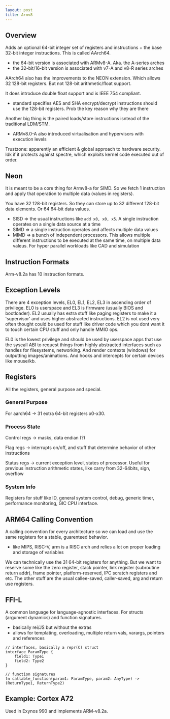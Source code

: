 ```yaml
---
layout: post
title: Armv8
---
```


## Overview

Adds an optional 64-bit integer set of registers and instructions + the base 32-bit integer instructions. This is called AArch64.

- the 64-bit version is associated with ARMv8-A. Aka. the A-series arches
- the 32-bit/16-bit version is associated with v7-A and v8-R series arches

AArch64 also has the improvements to the NEON extension. Which allows 32 128-bit registers. But not 128-bit arithmetic/float support.

It does introduce double float support and is IEEE 754 compliant.

- standard specifies AES and SHA encrypt/decrypt instructions should use the 128-bit registers. Prob the key reason why they are there

Another big thing is the paired loads/store instructions isntead of the traditional LDM/STM.

- ARMv8.0-A also introduced virtualisation and hypervisors with execution levels

Trustzone: apparently an efficient & global approach to hardware security. Idk if it protects against spectre, which exploits kernel code executed out of order.

## Neon

It is meant to be a core thing for Armv8-a for SIMD. So we fetch 1 instruction and apply that operation to multiple data (values in registers).

You have 32 128-bit registers. So they can store up to 32 different 128-bit data elements. Or 64 64-bit data values.

- SISD => the usual instructions like `add x0, x0, x5`. A single instruction operates on a single data source at a time
- SIMD => a single instruction operates and affects multiple data values
- MIMD => a bunch of independent processors. This allows multiple different instructions to be executed at the same time, on multiple data valeus. For hyper parallel workloads like CAD and simulation

## Instruction Formats

Arm-v8.2a has 10 instruction formats.

## Exception Levels

There are 4 exception levels, EL0, EL1, EL2, EL3 in ascending order of privilege. EL0 is userspace and EL3 is firmware (usually BIOS and bootloader). EL2 usually has extra stuff like paging registers to make it a 'supervisor' and uses higher abstracted instructions. EL2 is not used very often thought could be used for stuff like driver code which you dont want it to touch certain CPU stuff and only handle MMIO ops.

EL0 is the lowest privilege and should be used by userspace apps that use the syscall ABI to request things from highly abstracted interfaces such as handles for filesystems, networking. And render contexts (windows) for outputting images/animations. And hooks and intercepts for certain devices like mouse/kb.

## Registers

All the registers, general purpose and special.

### General Purpose

For aarch64 -> 31 extra 64-bit registers x0-x30.

### Process State

Control regs -> masks, data endian (?)

Flag regs -> interrupts on/off, and stuff that determine behavior of other instructions

Status regs -> current exception level, states of processor. Useful for previous instruction arithmetic states, like carry from 32-64bits, sign, overflow

### System Info

Registers for stuff like ID, general system control, debug, generic timer, performance monitoring, GIC CPU interface.

## ARM64 Calling Convention

A calling convention for every architecture so we can load and use the same registers for a stable, guarenteed behavior.

- like MIPS, RISC-V, arm is a RISC arch and relies a lot on proper loading and storage of variables

We can technically use the 31 64-bit registers for anything. But we want to reserve some like the zero register, stack pointer, link register (subroutine return addr), frame pointer, platform-reserved, IPC scratch registers and etc. The other stuff are the usual callee-saved, caller-saved, arg and return use registers.

## FFI-L

A common language for language-agnostic interfaces. For structs (argument dynamics) and function signatures.

- basically rei/JS but without the extras
- allows for templating, overloading, multiple return vals, varargs, pointers and references

```
// interfaces, basically a repr(C) struct
interface ParamType {
    field1: Type1
    field2: Type2
}

// function signatures
fn callable_function(param1: ParamType, param2: AnyType) -> (ReturnType1, ReturnType2)
```

## Example: Cortex A72

Used in Exynos 990 and implements ARM-v8.2a.
